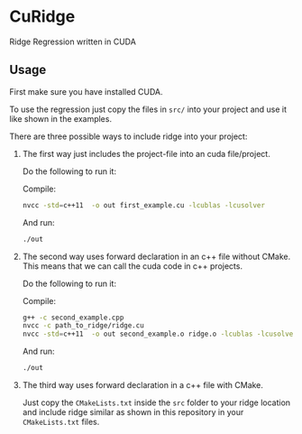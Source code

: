 # CuRidge

Ridge Regression written in CUDA

## Usage

First make sure you have installed CUDA.

To use the regression just copy the files in `src/` into your project and use it like shown in the examples.

There are three possible ways to include ridge into your project:

1. The first way just includes the project-file into an cuda file/project.

   Do the following to run it:

   Compile:

   ```sh
   nvcc -std=c++11  -o out first_example.cu -lcublas -lcusolver
   ```

   And run:

   ```sh
   ./out
   ```

2. The second way uses forward declaration in an c++ file without CMake. This means that we can call the cuda code in c++ projects.

   Do the following to run it:

   Compile:

   ```sh
   g++ -c second_example.cpp
   nvcc -c path_to_ridge/ridge.cu
   nvcc -std=c++11  -o out second_example.o ridge.o -lcublas -lcusolver
   ```

   And run:

   ```sh
   ./out
   ```

3. The third way uses forward declaration in a c++ file with CMake.

   Just copy the `CMakeLists.txt` inside the `src` folder to your ridge location and include ridge similar as shown in this repository in your `CMakeLists.txt` files.
